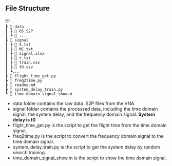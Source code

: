 ## File Structure

```
📦 .
┣ 📂 data
┃ ┣ 📄 05.S2P
┃ ┗ 📄 ...
┣ 📂 signal
┃ ┣ 📄 5.txt
┃ ┣ 📄 MC.txt
┃ ┣ 📄 signal.xlsx
┃ ┣ 📄 t.txt
┃ ┣ 📄 train.csv
┃ ┣ 📄 t0.csv
┃ ┗...
┣ 📄 flight_time_get.py
┣ 📄 freq2time.py
┣ 📄 readme.md
┣ 📄 system_delay_train.py
┗ 📄 time_domain_signal_show.m
```

* data folder contains the raw data .S2P files from the VNA.
* signal folder contains the processed data, including the time domain signal, the system delay, and the frequency domain signal. **System delay is t0**
* flight_time_get.py is the script to get the flight time from the time domain signal.
* freq2time.py is the script to convert the frequency domain signal to the time domain signal.
* system_delay_train.py is the script to get the system delay by random search training.
* time_domain_signal_show.m is the script to show the time domain signal.